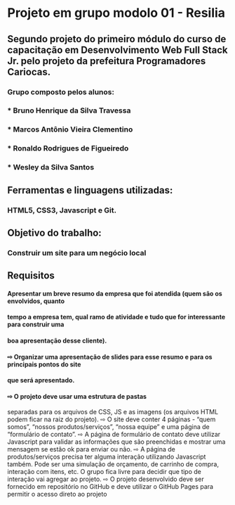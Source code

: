 # Projeto em grupo modolo 01 - Resilia
## Segundo projeto do primeiro módulo do curso de capacitação em Desenvolvimento Web Full Stack Jr. pelo projeto da prefeitura Programadores Cariocas.

### Grupo composto pelos alunos:
### * Bruno Henrique da Silva Travessa
### * Marcos Antônio Vieira Clementino 
### * Ronaldo Rodrigues de Figueiredo 
### * Wesley da Silva Santos 

## Ferramentas e linguagens utilizadas: 
### HTML5, CSS3, Javascript e Git. 

## Objetivo do trabalho:
### Construir um site para um negócio local

## Requisitos 
#### Apresentar um breve resumo da empresa que foi atendida (quem são os envolvidos, quanto
#### tempo a empresa tem, qual ramo de atividade e tudo que for interessante para construir uma
#### boa apresentação desse cliente).
#### ⇨ Organizar uma apresentação de slides para esse resumo e para os principais pontos do site
#### que será apresentado. 
#### ⇨ O projeto deve usar uma estrutura de pastas
separadas para os arquivos de CSS, JS e as
imagens (os arquivos HTML podem ficar na raiz
do projeto).
⇨ O site deve conter 4 páginas - “quem somos”, “nossos
produtos/serviços”, “nossa equipe” e uma página de
“formulário de contato”.
⇨ A página de formulário de contato deve utilizar Javascript
para validar as informações que são preenchidas e mostrar
uma mensagem se estão ok para enviar ou não.
⇨ A página de produtos/serviços precisa ter alguma
interação utilizando Javascript também. Pode ser uma
simulação de orçamento, de carrinho de compra, interação
com itens, etc. O grupo fica livre para decidir que tipo de
interação vai agregar ao projeto.
⇨ O projeto desenvolvido deve ser fornecido em repositório
no GitHub e deve utilizar o GitHub Pages para permitir o
acesso direto ao projeto
